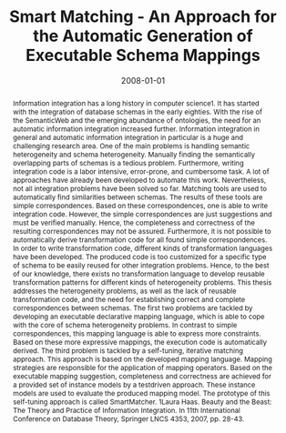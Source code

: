 ---
abstract: 'Information integration has a long history in computer science1. It has
  started with the integration of database schemas in the early eighties. With the
  rise of the SemanticWeb and the emerging abundance of ontologies, the need for an
  automatic information integration increased further.  Information integration in
  general and automatic information integration in particular is a huge and challenging
  research area. One of the main problems is handling semantic heterogeneity and schema
  heterogeneity. Manually finding the semantically overlapping parts of schemas is
  a tedious problem. Furthermore, writing integration code is a labor intensive, error-prone,
  and cumbersome task. A lot of approaches have already been developed to automate
  this work. Nevertheless, not all integration problems have been solved so far. Matching
  tools are used to automatically find similarities between schemas. The results of
  these tools are simple correspondences. Based on these correspondences, one is able
  to write integration code. However, the simple correspondences are just suggestions
  and must be verified manually. Hence, the completeness and correctness of the resulting
  correspondences may not be assured. Furthermore, it is not possible to automatically
  derive transformation code for all found simple correspondences.  In order to write
  transformation code, different kinds of transformation languages have been developed.
  The produced code is too customized for a specific type of schema to be easily reused
  for other integration problems. Hence, to the best of our knowledge, there exists
  no transformation language to develop reusable transformation patterns for different
  kinds of heterogeneity problems.  This thesis addresses the heterogeneity problems,
  as well as the lack of reusable transformation code, and the need for establishing
  correct and complete correspondences between schemas. The first two problems are
  tackled by developing an executable declarative mapping language, which is able
  to cope with the core of schema heterogeneity problems. In contrast to simple correspondences,
  this mapping language is able to express more constraints. Based on these more expressive
  mappings, the execution code is automatically derived. The third problem is tackled
  by a self-tuning, iterative matching approach. This approach is based on the developed
  mapping language. Mapping strategies are responsible for the application of mapping
  operators. Based on the executable mapping suggestion, completeness and correctness
  are achieved for a provided set of instance models by a testdriven approach. These
  instance models are used to evaluate the produced mapping model. The prototype of
  this self-tuning approach is called SmartMatcher.  1Laura Haas. Beauty and the Beast:
  The Theory and Practice of Information Integration. In 11th International Conference
  on Database Theory, Springer LNCS 4353, 2007, pp. 28-43.'
authors:
- Horst Kargl
date: '2008-01-01'
featured: false
links:
- name: Publik
  url: https://publik.tuwien.ac.at/showentry.php?ID=168069&lang=1
publication_types:
- '7'
publishDate: '2008-01-01'
title: Smart Matching - An Approach for the Automatic Generation of Executable Schema
  Mappings
url_pdf: http://publik.tuwien.ac.at/files/PubDat_168069.pdf
---
